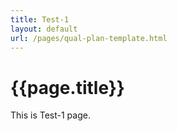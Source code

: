 ```yaml
---
title: Test-1
layout: default
url: /pages/qual-plan-template.html
---
```

# {{page.title}}
This is Test-1 page.
